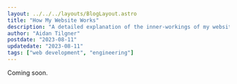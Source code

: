 ```yaml
---
layout: ../../../layouts/BlogLayout.astro
title: "How My Website Works"
description: "A detailed explanation of the inner-workings of my website."
author: "Aidan Tilgner"
postdate: "2023-08-11"
updatedate: "2023-08-11"
tags: ["web development", "engineering"]
---
```


Coming soon.
